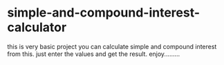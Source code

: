 # simple-and-compound-interest-calculator

this is very basic project you can calculate simple and compound interest from this.
just enter the values and get the result.
enjoy.........
